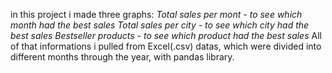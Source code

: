in this project i made three graphs:
  *Total sales per mont - to see which month had the best sales*
  *Total sales per city - to see which city had the best sales*
  *Bestseller products - to see which product had the best sales*
All of that informations i pulled from Excel(.csv) datas, which were divided into different months through the year, with pandas library.
